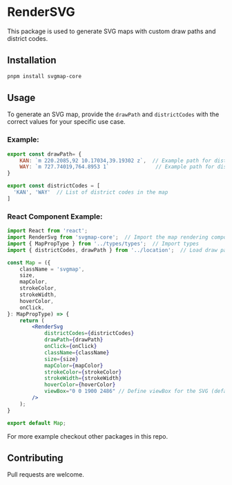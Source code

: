 # RenderSVG

This package is used to generate SVG maps with custom draw paths and district codes.

## Installation

```bash
pnpm install svgmap-core
```

## Usage

To generate an SVG map, provide the `drawPath` and `districtCodes` with the correct values for your specific use case.

### Example:

```js
export const drawPath= {
    KAN: `m 220.2085,92 10.17034,39.19302 z`,  // Example path for district KAN
    WAY: `m 727.74019,764.8953 1`               // Example path for district WAY
}

export const districtCodes = [
  'KAN', 'WAY'  // List of district codes in the map
]
```

### React Component Example:

```jsx
import React from 'react';
import RenderSvg from 'svgmap-core';  // Import the map rendering component
import { MapPropType } from '../types/types';  // Import types
import { districtCodes, drawPath } from '../location';  // Load draw paths and district codes

const Map = ({
    className = 'svgmap',
    size,                    
    mapColor,             
    strokeColor,            
    strokeWidth,          
    hoverColor,             
    onClick,                 
}: MapPropType) => {
    return (
        <RenderSvg
            districtCodes={districtCodes}       
            drawPath={drawPath}                
            onClick={onClick}           
            className={className}   
            size={size} 
            mapColor={mapColor}         
            strokeColor={strokeColor}
            strokeWidth={strokeWidth}
            hoverColor={hoverColor}             
            viewBox="0 0 1900 2486" // Define viewBox for the SVG (default size)
        />
    );
}

export default Map;
```

For more example checkout other packages in this repo.

## Contributing

Pull requests are welcome.